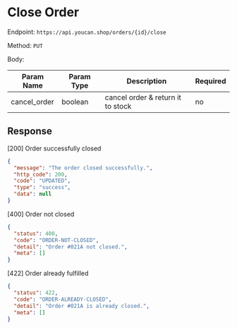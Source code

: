# Close Order

Endpoint: `https://api.youcan.shop/orders/{id}/close`

Method: `PUT`

Body:

| Param Name | Param Type | Description | Required |
| --- | --- | --- | --- |
| cancel_order | boolean | cancel order & return it to stock | no |

## Response

[200] Order successfully closed

```json
{
  "message": "The order closed successfully.",
  "http_code": 200,
  "code": "UPDATED",
  "type": "success",
  "data": null
}
```

[400] Order not closed

```json
{
  "status": 400,
  "code": "ORDER-NOT-CLOSED",
  "detail": "Order #021A not closed.",
  "meta": []
}
```

[422] Order already fulfilled

```json
{
  "status": 422,
  "code": "ORDER-ALREADY-CLOSED",
  "detail": "Order #021A is already closed.",
  "meta": []
}
```